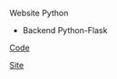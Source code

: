 Website Python

* Backend Python-Flask

[Code](./index.py)

[Site](https://backend-python-00.herokuapp.com)